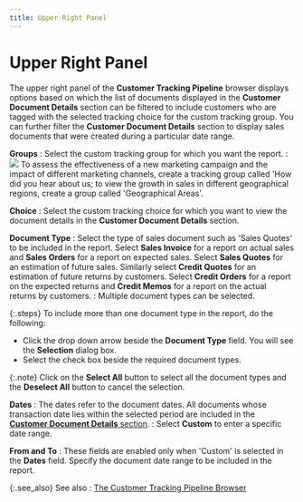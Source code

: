 ```yaml
---
title: Upper Right Panel
---
```


# Upper Right Panel


The upper right panel of the **Customer 
 Tracking Pipeline** browser displays options based on which the list  of documents displayed in the **Customer 
 Document Details** section can be filtered to include customers who  are tagged with the selected tracking choice for the custom tracking group.  You can further filter the **Customer Document 
 Details** section to display sales documents that were created during  a particular date range.


**Groups**
: Select the custom tracking group for which you want  the report.
: ![]({{site.sp_baseurl}}/img/example.gif) To  assess the effectiveness of a new marketing campaign and the impact of  different marketing channels, create a tracking group called 'How did  you hear about us; to view the growth in sales in different geographical  regions, create a group called 'Geographical Areas'.


**Choice**
: Select the custom tracking choice for which you  want to view the document details in the **Customer 
 Document Details** section.


**Document Type**
: Select the type of sales document such as 'Sales  Quotes' to be included in the report. Select **Sales 
 Invoice** for a report on actual sales and **Sales 
 Orders** for a report on expected sales. Select **Sales 
 Quotes** for an estimation of future sales. Similarly select **Credit Quotes** for an estimation of future  returns by customers. Select **Credit Orders** for a report on the expected returns and **Credit 
 Memos** for a report on the actual returns by customers.
: Multiple document types can be selected.


{:.steps}
To include more than one document type in  the report, do the following:

- Click the drop  down arrow beside the **Document Type** field.  You will see the **Selection** dialog  box.
- Select the  check box beside the required document types.



{:.note}
Click on the **Select 
 All** button to select all the document types and the **Deselect 
 All** button to cancel the selection.


**Dates**
: The dates refer to the document dates. All documents  whose transaction date lies within the selected period are included in  the [**Customer Document Details** section]({{site.sp_baseurl}}/misc/customer_document_details_section_cust_tracking_pipeline.html).
: Select **Custom** to  enter a specific date range.


**From and To**
: These fields are enabled only when 'Custom' is selected  in the **Dates** field. Specify the  document date range to be included in the report.


{:.see_also}
See also
: [The  Customer Tracking Pipeline Browser]({{site.sp_baseurl}}/sales-docs/sales-analysis/customer-tracking-pipeline/the_customer_tracking_pipeline_browser.html)
